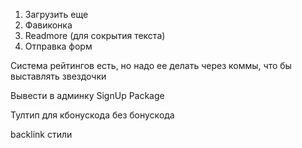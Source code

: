 1. Загрузить еще
2. Фавиконка
3. Readmore (для сокрытия текста)
4. Отправка форм

Система рейтингов есть, но надо ее делать через коммы, что бы выставлять звездочки

Вывести в админку SignUp Package

Тултип для кбонускода без бонускода

backlink стили